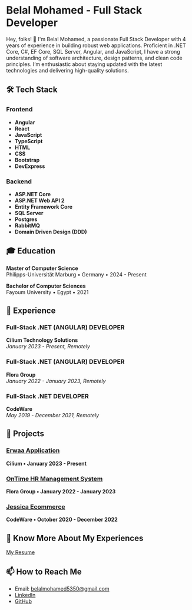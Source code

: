 # Belal Mohamed - Full Stack Developer

Hey, folks! 👋 I'm Belal Mohamed, a passionate Full Stack Developer with 4 years of experience in building robust web applications. Proficient in .NET Core, C#, EF Core, SQL Server, Angular, and JavaScript, I have a strong understanding of software architecture, design patterns, and clean code principles. I’m enthusiastic about staying updated with the latest technologies and delivering high-quality solutions.

## 🛠️ Tech Stack

### Frontend
- **Angular**
- **React**
- **JavaScript**
- **TypeScript**
- **HTML**
- **CSS**
- **Bootstrap**
- **DevExpress**

### Backend
- **ASP.NET Core**
- **ASP.NET Web API 2**
- **Entity Framework Core**
- **SQL Server**
- **Postgres**
- **RabbitMQ**
- **Domain Driven Design (DDD)**

## 🎓 Education
**Master of Computer Science**  
Philipps-Universität Marburg • Germany • 2024 - Present

**Bachelor of Computer Sciences**  
Fayoum University • Egypt • 2021

## 💼 Experience

### Full-Stack .NET (ANGULAR) DEVELOPER
**Cilium Technology Solutions**  
*January 2023 - Present, Remotely*

### Full-Stack .NET (ANGULAR) DEVELOPER
**Flora Group**  
*January 2022 - January 2023, Remotely*

### Full-Stack .NET DEVELOPER
**CodeWare**  
*May 2019 - December 2021, Remotely*

## 🚀 Projects

### [Erwaa Application](https://www.erwaa.me)
**Cilium • January 2023 - Present**

### [OnTime HR Management System](https://www.floratechnology.net/software-ontime/)
**Flora Group • January 2022 - January 2023**

### [Jessica Ecommerce](https://jessicaeg.com/)
**CodeWare • October 2020 - December 2022**

## 📄 Know More About My Experiences
[My Resume](https://drive.google.com/file/d/1PIg-N_v28UKglrp1OzinihyiGul8haqm/view?usp=sharing)

## 📫 How to Reach Me
- Email: [belalmohamed5350@gmail.com](mailto:belalmohamed5350@gmail.com)
- [LinkedIn](https://www.linkedin.com/in/belalmohamed535/)
- [GitHub](https://github.com/belal-mohamed)


